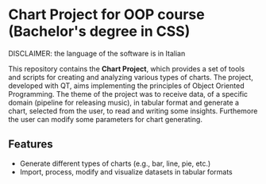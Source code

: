 # Chart Project for OOP course (Bachelor's degree in CSS)

DISCLAIMER: the language of the software is in Italian

This repository contains the **Chart Project**, which provides a set of tools and scripts for creating and analyzing various types of charts. The project, developed with QT, aims implementing the principles of Object Oriented Programming. The theme of the project was to receive data, of a specific domain (pipeline for releasing music), in tabular format and generate a chart, selected from the user, to read and writing some insights. Furthemore the user can modify some parameters for chart generating.

## Features
- Generate different types of charts (e.g., bar, line, pie, etc.)
- Import, process, modify and visualize datasets in tabular formats
